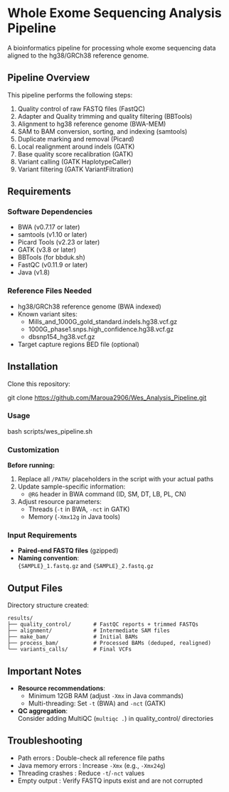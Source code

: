 # Whole Exome Sequencing Analysis Pipeline

A bioinformatics pipeline for processing whole exome sequencing data aligned to the hg38/GRCh38 reference genome.

## Pipeline Overview

This pipeline performs the following steps:
1. Quality control of raw FASTQ files (FastQC)
2. Adapter and Quality trimming and quality filtering (BBTools)
3. Alignment to hg38 reference genome (BWA-MEM)
4. SAM to BAM conversion, sorting, and indexing (samtools)
5. Duplicate marking and removal (Picard)
6. Local realignment around indels (GATK)
7. Base quality score recalibration (GATK)
8. Variant calling (GATK HaplotypeCaller)
9. Variant filtering (GATK VariantFiltration)

## Requirements

### Software Dependencies
- BWA (v0.7.17 or later)
- samtools (v1.10 or later)
- Picard Tools (v2.23 or later)
- GATK (v3.8 or later)
- BBTools (for bbduk.sh)
- FastQC (v0.11.9 or later)
- Java (v1.8)

### Reference Files Needed
- hg38/GRCh38 reference genome (BWA indexed)
- Known variant sites:
  - Mills_and_1000G_gold_standard.indels.hg38.vcf.gz
  - 1000G_phase1.snps.high_confidence.hg38.vcf.gz
  - dbsnp154_hg38.vcf.gz
- Target capture regions BED file (optional)

## Installation

Clone this repository:

git clone https://github.com/Maroua2906/Wes_Analysis_Pipeline.git

### Usage
bash scripts/wes_pipeline.sh

### Customization
**Before running:**
1. Replace all `/PATH/` placeholders in the script with your actual paths
2. Update sample-specific information:
   - `@RG` header in BWA command (ID, SM, DT, LB, PL, CN)
3. Adjust resource parameters:
   - Threads (`-t` in BWA, `-nct` in GATK)
   - Memory (`-Xmx12g` in Java tools)

### Input Requirements
- **Paired-end FASTQ files** (gzipped)
- **Naming convention**:  
  `{SAMPLE}_1.fastq.gz` and `{SAMPLE}_2.fastq.gz`

## Output Files
Directory structure created:
```
results/
├── quality_control/       # FastQC reports + trimmed FASTQs
├── alignment/             # Intermediate SAM files
├── make_bam/              # Initial BAMs
├── process_bam/           # Processed BAMs (deduped, realigned)
└── variants_calls/        # Final VCFs
```

## Important Notes
- **Resource recommendations**:
  - Minimum 12GB RAM (adjust `-Xmx` in Java commands)
  - Multi-threading: Set `-t` (BWA) and `-nct` (GATK) 
- **QC aggregation**:  
  Consider adding MultiQC (`multiqc .`) in quality_control/ directories

## Troubleshooting

- Path errors : Double-check all reference file paths
- Java memory errors : Increase `-Xmx` (e.g., `-Xmx24g`)
- Threading crashes : Reduce `-t`/`-nct` values
- Empty output : Verify FASTQ inputs exist and are not corrupted 

